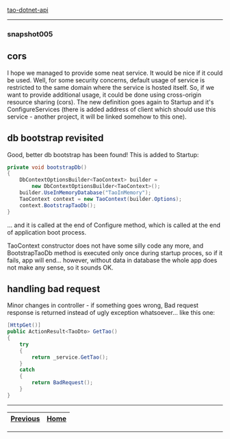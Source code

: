 [tao-dotnet-api](https://github.com/noviKorisnik/tao-dotnet-api)
___
### snapshot005
## cors
I hope we managed to provide some neat service. It would be nice if it could be used. Well, for some security concerns, default usage of service is restricted to the same domain where the service is hosted itself. So, if we want to provide additional usage, it could be done using cross-origin resource sharing (cors). The new definition goes again to Startup and it's ConfigureServices (there is added address of client which should use this service - another project, it will be linked somehow to this one).
## db bootstrap revisited
Good, better db bootstrap has been found! This is added to Startup:
``` c#
private void bootstrapDb()
{
    DbContextOptionsBuilder<TaoContext> builder =
        new DbContextOptionsBuilder<TaoContext>();
    builder.UseInMemoryDatabase("TaoInMemory");
    TaoContext context = new TaoContext(builder.Options);
    context.BootstrapTaoDb();
}
```
... and it is called at the end of Configure method, which is called at the end of application boot process.

TaoContext constructor does not have some silly code any more, and BootstrapTaoDb method is executed only once during startup proces, so if it fails, app will end... however, without data in database the whole app does not make any sense, so it sounds OK.
## handling bad request
Minor changes in controller - if something goes wrong, Bad request response is returned instead of ugly exception whatsoever... like this one:
``` c#
[HttpGet()]
public ActionResult<TaoDto> GetTao()
{
    try
    {
        return _service.GetTao();
    }
    catch
    {
        return BadRequest();
    }
}
```
___
| [Previous](https://github.com/noviKorisnik/tao-dotnet-api/tree/snapshot004)| [Home](https://github.com/noviKorisnik/tao-dotnet-api) |
| :-: | :-: |
___